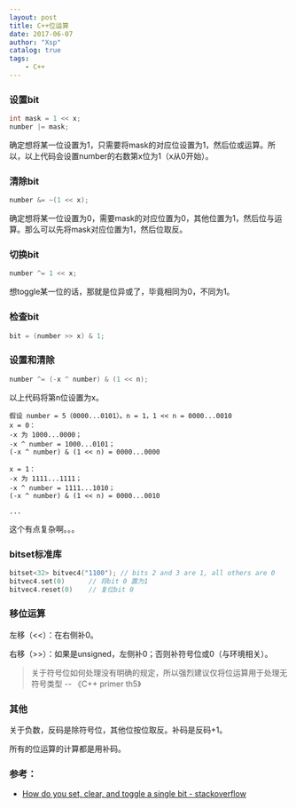 ```yaml
---
layout: post
title: C++位运算
date: 2017-06-07
author: "Xsp"
catalog: true
tags:
    - C++
---
```


### 设置bit
```cpp
int mask = 1 << x;
number |= mask;
```
确定想将某一位设置为1，只需要将mask的对应位设置为1，然后位或运算。所以，以上代码会设置number的右数第x位为1（x从0开始）。

### 清除bit
```cpp
number &= ~(1 << x);
```
确定想将某一位设置为0，需要mask的对应位置为0，其他位置为1，然后位与运算。那么可以先将mask对应位置为1，然后位取反。

### 切换bit
```cpp
number ^= 1 << x;
```
想toggle某一位的话，那就是位异或了，毕竟相同为0，不同为1。

### 检查bit
```cpp
bit = (number >> x) & 1;
```

### 设置和清除
```cpp
number ^= (-x ^ number) & (1 << n);
```
以上代码将第n位设置为x。

```
假设 number = 5（0000...0101）。n = 1，1 << n = 0000...0010
x = 0：
-x 为 1000...0000；
-x ^ number = 1000...0101；
(-x ^ number) & (1 << n) = 0000...0000

x = 1：
-x 为 1111...1111；
-x ^ number = 1111...1010；
(-x ^ number) & (1 << n) = 0000...0010

...
```
这个有点复杂啊。。。

### bitset标准库
```cpp
bitset<32> bitvec4("1100"); // bits 2 and 3 are 1, all others are 0
bitvec4.set(0)      // 将bit 0 置为1
bitvec4.reset(0)    // 复位bit 0
```

### 移位运算
左移（<<）：在右侧补0。

右移（>>）：如果是unsigned，左侧补0；否则补符号位或0（与环境相关）。
> 关于符号位如何处理没有明确的规定，所以强烈建议仅将位运算用于处理无符号类型 -- 《C++ primer th5》

### 其他
关于负数，反码是除符号位，其他位按位取反。补码是反码+1。

所有的位运算的计算都是用补码。

### 参考：
+ [How do you set, clear, and toggle a single bit - stackoverflow](https://stackoverflow.com/questions/47981/how-do-you-set-clear-and-toggle-a-single-bit)

